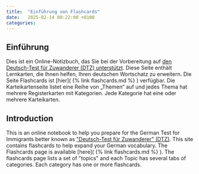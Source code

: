 ```yaml
---
title:  "Einführung von Flashcards"
date:   2025-02-14 00:22:00 +0100
categories: 
---
```

## Einführung
Dies ist ein Online-Notizbuch, das Sie bei der Vorbereitung auf [den Deutsch-Test für Zuwanderer (DTZ) unterstützt](https://www.bamf.de/DE/Themen/Integration/ZugewanderteTeilnehmende/Integrationskurse/Abschlusspruefung/abschlusspruefung-node.html). 
Diese Seite enthält Lernkarten, die Ihnen helfen, Ihren deutschen Wortschatz zu erweitern. Die Seite Flashcards ist [hier]( {% link flashcards.md %} ) verfügbar.
Die Karteikartenseite listet eine Reihe von „Themen“ auf und jedes Thema hat mehrere Registerkarten mit Kategorien.
Jede Kategorie hat eine oder mehrere Karteikarten. 

## Introduction
This is an online notebook to help you prepare for the German Test for Immigrants better known as ["Deutsch-Test für Zuwanderer" (DTZ)](https://www.bamf.de/DE/Themen/Integration/ZugewanderteTeilnehmende/Integrationskurse/Abschlusspruefung/abschlusspruefung-node.html). 
This site contains flashcards to help expand your German vocabulary. The Flashcards page is available [here]( {% link flashcards.md %} ).
The flashcards page lists a set of "topics" and each Topic has several tabs of categories.
Each category has one or more flashcards. 
